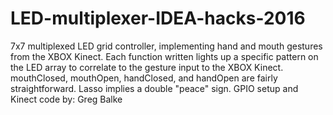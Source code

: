 # LED-multiplexer-IDEA-hacks-2016
7x7 multiplexed LED grid controller, implementing hand and mouth gestures from the XBOX Kinect.
Each function written lights up a specific pattern on the LED array to correlate to the gesture input to the XBOX Kinect. 
mouthClosed, mouthOpen, handClosed, and handOpen are fairly straightforward. Lasso implies a double "peace" sign.
GPIO setup and Kinect code by: Greg Balke
